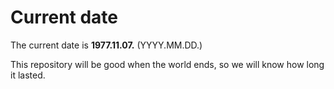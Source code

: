 # Current date

The current date is **1977.11.07.** (YYYY.MM.DD.)

This repository will be good when the world ends, so we will know how long it lasted.